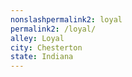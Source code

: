 ```yaml
---
﻿nonslashpermalink2: loyal
permalink2: /loyal/
alley: Loyal
city: Chesterton
state: Indiana
---
```

